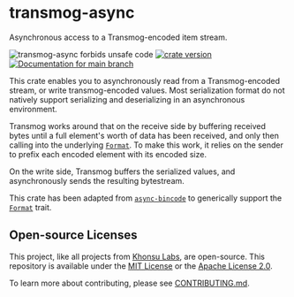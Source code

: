 # transmog-async

Asynchronous access to a Transmog-encoded item stream.

![transmog-async forbids unsafe code](https://img.shields.io/badge/unsafe-forbid-success)
[![crate version](https://img.shields.io/crates/v/transmog-async.svg)](https://crates.io/crates/transmog-async)
[![Documentation for `main` branch](https://img.shields.io/badge/docs-main-informational)](https://khonsulabs.github.io/transmog/main/transmog_async/)


This crate enables you to asynchronously read from a Transmog-encoded
stream, or write transmog-encoded values. Most serialization format do not
natively support serializing and deserializing in an asynchronous
environment.

Transmog works around that on the receive side by buffering received bytes
until a full element's worth of data has been received, and only then
calling into the underlying [`Format`][format]. To make this work, it relies on the
sender to prefix each encoded element with its encoded size.

On the write side, Transmog buffers the serialized values, and
asynchronously sends the resulting bytestream.

This crate has been adapted from
[`async-bincode`](https://github.com/jonhoo/async-bincode) to generically
support the [`Format`][format] trait.


[format]: https://docs.rs/transmog/*/transmog/trait.Format.html
## Open-source Licenses

This project, like all projects from [Khonsu Labs](https://khonsulabs.com/), are
open-source. This repository is available under the [MIT License](./LICENSE-MIT)
or the [Apache License 2.0](./LICENSE-APACHE).

To learn more about contributing, please see [CONTRIBUTING.md](./CONTRIBUTING.md).

